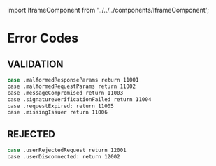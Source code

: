 import IframeComponent from '../../../components/IframeComponent';

# Error Codes

## VALIDATION

```sh
case .malformedResponseParams return 11001
case .malformedRequestParams return 11002
case .messageCompromised return 11003
case .signatureVerificationFailed return 11004
case .requestExpired: return 11005
case .missingIssuer return 11006
```

## REJECTED

```sh
case .userRejectedRequest return 12001
case .userDisconnected: return 12002
```

<IframeComponent />
